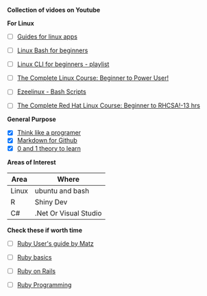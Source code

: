 
**Collection of vidoes on Youtube**

**For Linux**
* [ ] [Guides for linux apps](https://www.linuxtopia.org/online_books/index.html)
* [ ] [Linux Bash for beginners](https://www.youtube.com/watch?v=oxuRxtrO2Ag)
* [ ] [Linux CLI for beginners - playlist](https://www.youtube.com/watch?v=YHFzr-akOas&list=PLS1QulWo1RIb9WVQGJ_vh-RQusbZgO_As)
* [ ] [The Complete Linux Course: Beginner to Power User!](https://www.youtube.com/watch?v=wBp0Rb-ZJak&t=135s)
* [ ] [Ezeelinux - Bash Scripts](https://www.ezeelinux.com/bash-scripts/)
* [ ] [The Complete Red Hat Linux Course: Beginner to RHCSA!-13 hrs](https://www.youtube.com/watch?v=uXD-Nuguhzc)


**General Purpose**
* [x] [Think like a programer](https://www.youtube.com/watch?v=5yJ38OWKcU0)
* [x] [Markdown for Github](https://guides.github.com/features/mastering-markdown/)
* [x] [0 and 1 theory to learn](https://www.youtube.com/watch?v=bPRgl2aJmxY)

**Areas of Interest**

Area | Where 
-----|------
Linux| ubuntu and bash
R| Shiny Dev
C# | .Net Or Visual Studio


**Check these if worth time**
* [ ] [Ruby User's guide by Matz](https://www.linuxtopia.org/online_books/programming_books/ruby_guide/index.html)
* [ ] [Ruby basics](https://www.techotopia.com/index.php/Simple_Ruby_Examples)
* [ ] [Ruby on Rails](https://guides.rubyonrails.org/getting_started.html)
* [ ] [Ruby Programming](https://www.linuxtopia.org/online_books/programming_books/ruby_tutorial/index.html)


